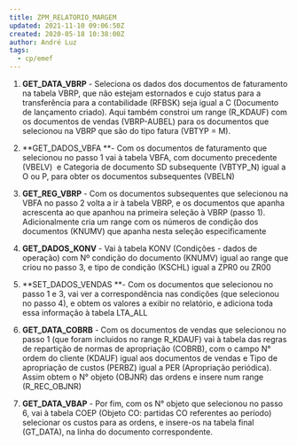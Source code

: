 ```yaml
---
title: ZPM_RELATORIO_MARGEM
updated: 2021-11-10 09:06:50Z
created: 2020-05-18 10:38:00Z
author: André Luz
tags:
  - cp/emef
---
```


1. **GET_DATA_VBRP** - Seleciona os dados dos documentos de faturamento na tabela VBRP, que não estejam estornados e cujo status para a transferência para a contabilidade (RFBSK) seja igual a C (Documento de lançamento criado). Aqui também constroi um range (R_KDAUF) com os documentos de vendas (VBRP-AUBEL) para os documentos que selecionou na VBRP que são do tipo fatura (VBTYP = M).

2. **GET_DADOS_VBFA **- Com os documentos de faturamento que selecionou no passo 1 vai à tabela VBFA, com documento precedente (VBELV)  e Categoria de documento SD subsequente (VBTYP_N) igual a O ou P, para obter os documentos subsequentes (VBELN)

3. **GET_REG_VBRP** - Com os documentos subsequentes que selecionou na VBFA no passo 2 volta a ir à tabela VBRP, e os documentos que apanha acrescenta ao que apanhou na primeira seleção à VBRP (passo 1). Adicionalmente cria um range com os números de condição dos documentos (KNUMV) que apanha nesta seleção especificamente

4. **GET_DADOS_KONV** - Vai à tabela KONV (Condições - dados de operação) com Nº condição do documento (KNUMV) igual ao range que criou no passo 3, e tipo de condição (KSCHL) igual a ZPR0 ou ZR00

5. **SET_DADOS_VENDAS **- Com os documentos que selecionou no passo 1 e 3, vai ver a correspondência nas condições (que selecionou no passo 4), e obtem os valores a exibir no relatório, e adiciona toda essa informação à tabela LTA_ALL

6. **GET_DATA_COBRB** - Com os documentos de vendas que selecionou no passo 1 (que foram incluidos no range R_KDAUF) vai à tabela das regras de repartição de normas de apropriação (COBRB), com o campo N° ordem do cliente (KDAUF) igual aos documentos de vendas e Tipo de apropriação de custos (PERBZ) igual a PER (Apropriação periódica). Assim obtem o N° objeto (OBJNR) das ordens e insere num range (R_REC_OBJNR)

7. **GET_DATA_VBAP** - Por fim, com os N° objeto que selecionou no passo 6, vai à tabela COEP (Objeto CO: partidas CO referentes ao período) selecionar os custos para as ordens, e insere-os na tabela final (GT_DATA), na linha do documento correspondente.